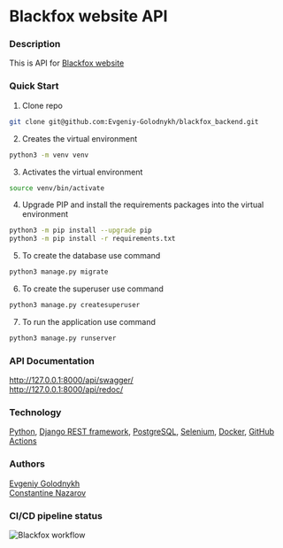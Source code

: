 # Blackfox website API

### Description
This is API for [Blackfox website](https://fayustovna.github.io/blackfox-nutrition-app/)

### Quick Start
1. Clone repo
```bash
git clone git@github.com:Evgeniy-Golodnykh/blackfox_backend.git
```
2. Creates the virtual environment
```bash
python3 -m venv venv
```
3. Activates the virtual environment
```bash
source venv/bin/activate
```
4. Upgrade PIP and install the requirements packages into the virtual environment
```bash
python3 -m pip install --upgrade pip
python3 -m pip install -r requirements.txt
```
5. To create the database use command
```bash
python3 manage.py migrate
```
6. To create the superuser use command
```bash
python3 manage.py createsuperuser
```
7. To run the application use command
```bash
python3 manage.py runserver
```

### API Documentation
http://127.0.0.1:8000/api/swagger/  
http://127.0.0.1:8000/api/redoc/

### Technology
[Python](https://www.python.org), [Django REST framework](https://www.django-rest-framework.org), [PostgreSQL](https://www.postgresql.org/), [Selenium](https://selenium-python.readthedocs.io/), [Docker](https://www.docker.com/), [GitHub Actions](https://github.com/features/actions)

### Authors
[Evgeniy Golodnykh](https://github.com/Evgeniy-Golodnykh)  
[Constantine Nazarov](https://github.com/K1N88)

### CI/CD pipeline status
![Blackfox workflow](https://github.com/Evgeniy-Golodnykh/blackfox_backend/actions/workflows/blackfox_workflow.yml/badge.svg)
